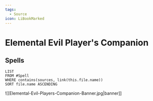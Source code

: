 ```yaml
---
tags:
  - Source
icon: LiBookMarked
---
```


# Elemental Evil Player's Companion

## Spells

```dataview
LIST
FROM #Spell
WHERE contains(sources, link(this.file.name))
SORT file.name ASCENDING
```

![[Elemental-Evil-Players-Companion-Banner.jpg|banner]]
